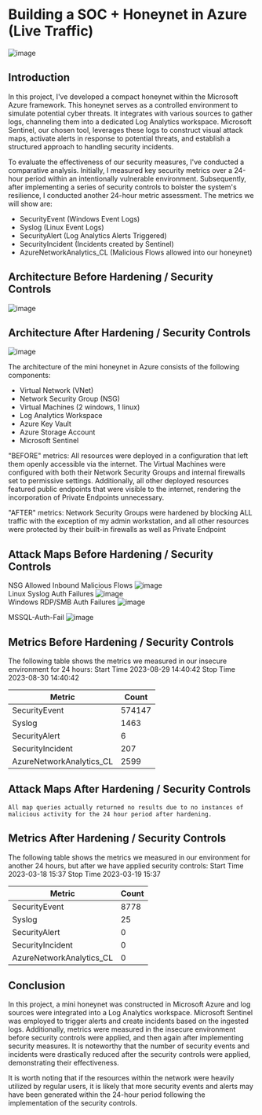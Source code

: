 # Building a SOC + Honeynet in Azure (Live Traffic)
![image](https://github.com/nigelamoss/Azure-SOC/assets/91230399/e20b1b20-4d5a-485f-b381-998d24d392fd)


## Introduction

In this project, I've developed a compact honeynet within the Microsoft Azure framework. This honeynet serves as a controlled environment to simulate potential cyber threats. It integrates with various sources to gather logs, channeling them into a dedicated Log Analytics workspace. Microsoft Sentinel, our chosen tool, leverages these logs to construct visual attack maps, activate alerts in response to potential threats, and establish a structured approach to handling security incidents.

To evaluate the effectiveness of our security measures, I've conducted a comparative analysis. Initially, I measured key security metrics over a 24-hour period within an intentionally vulnerable environment. Subsequently, after implementing a series of security controls to bolster the system's resilience, I conducted another 24-hour metric assessment. The metrics we will show are:

- SecurityEvent (Windows Event Logs)
- Syslog (Linux Event Logs)
- SecurityAlert (Log Analytics Alerts Triggered)
- SecurityIncident (Incidents created by Sentinel)
- AzureNetworkAnalytics_CL (Malicious Flows allowed into our honeynet)

## Architecture Before Hardening / Security Controls
![image](https://github.com/nigelamoss/Azure-SOC/assets/91230399/86f20326-5bd7-4c88-a32b-68b0c56ca7fd)



## Architecture After Hardening / Security Controls
![image](https://github.com/nigelamoss/Azure-SOC/assets/91230399/0b1a1285-d805-4a58-abf3-fd3fa3b1ae51)



The architecture of the mini honeynet in Azure consists of the following components:

- Virtual Network (VNet)
- Network Security Group (NSG)
- Virtual Machines (2 windows, 1 linux)
- Log Analytics Workspace
- Azure Key Vault
- Azure Storage Account
- Microsoft Sentinel

"BEFORE" metrics: All resources were deployed in a configuration that left them openly accessible via the internet. The Virtual Machines were configured with both their Network Security Groups and internal firewalls set to permissive settings. Additionally, all other deployed resources featured public endpoints that were visible to the internet, rendering the incorporation of Private Endpoints unnecessary.

"AFTER" metrics: Network Security Groups were hardened by blocking ALL traffic with the exception of my admin workstation, and all other resources were protected by their built-in firewalls as well as Private Endpoint

## Attack Maps Before Hardening / Security Controls
NSG Allowed Inbound Malicious Flows ![image](https://github.com/nigelamoss/Azure-SOC/assets/91230399/9e674b92-973e-4726-8736-28d93a7ef94d)<br>
Linux Syslog Auth Failures ![image](https://github.com/nigelamoss/Azure-SOC/assets/91230399/b42570c6-7ce6-495d-8b2f-925b27b37d76)
<br>
Windows RDP/SMB Auth Failures ![image](https://github.com/nigelamoss/Azure-SOC/assets/91230399/1ddab3c7-7d20-4a22-b44b-2a03183e42f7)<br>

MSSQL-Auth-Fail ![image](https://github.com/nigelamoss/Azure-SOC/assets/91230399/a4da887f-e95a-4708-899e-745b5e2aee0d)


## Metrics Before Hardening / Security Controls

The following table shows the metrics we measured in our insecure environment for 24 hours:
Start Time 2023-08-29 14:40:42
Stop Time 2023-08-30 14:40:42

| Metric                   | Count
| ------------------------ | -----
| SecurityEvent            | 574147
| Syslog                   | 1463
| SecurityAlert            | 6
| SecurityIncident         | 207
| AzureNetworkAnalytics_CL | 2599

## Attack Maps After Hardening / Security Controls

```All map queries actually returned no results due to no instances of malicious activity for the 24 hour period after hardening.```

## Metrics After Hardening / Security Controls

The following table shows the metrics we measured in our environment for another 24 hours, but after we have applied security controls:
Start Time 2023-03-18 15:37
Stop Time	2023-03-19 15:37

| Metric                   | Count
| ------------------------ | -----
| SecurityEvent            | 8778
| Syslog                   | 25
| SecurityAlert            | 0
| SecurityIncident         | 0
| AzureNetworkAnalytics_CL | 0

## Conclusion

In this project, a mini honeynet was constructed in Microsoft Azure and log sources were integrated into a Log Analytics workspace. Microsoft Sentinel was employed to trigger alerts and create incidents based on the ingested logs. Additionally, metrics were measured in the insecure environment before security controls were applied, and then again after implementing security measures. It is noteworthy that the number of security events and incidents were drastically reduced after the security controls were applied, demonstrating their effectiveness.

It is worth noting that if the resources within the network were heavily utilized by regular users, it is likely that more security events and alerts may have been generated within the 24-hour period following the implementation of the security controls.
